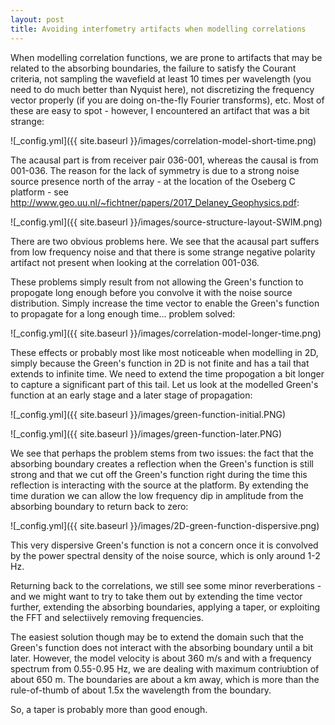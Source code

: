 ```yaml
---
layout: post
title: Avoiding interfometry artifacts when modelling correlations
---
```

When modelling correlation functions, we are prone to artifacts that may be related to the absorbing boundaries, the failure to satisfy the Courant criteria, not sampling the wavefield at least 10 times per wavelength (you need to do much better than Nyquist here), not discretizing the frequency vector properly (if you are doing on-the-fly Fourier transforms), etc. Most of these are easy to spot - however, I encountered an artifact that was a bit strange:

  ![_config.yml]({{ site.baseurl }}/images/correlation-model-short-time.png)

The acausal part is from receiver pair 036-001, whereas the causal is from 001-036. The reason for the lack of symmetry is due to a strong noise source presence north of the array - at the location of the Oseberg C platform - see http://www.geo.uu.nl/~fichtner/papers/2017_Delaney_Geophysics.pdf:

  ![_config.yml]({{ site.baseurl }}/images/source-structure-layout-SWIM.png)


There are two obvious problems here. We see that the acausal part suffers from low frequency noise and that there is some strange negative polarity artifact not present when looking at the correlation 001-036.

These problems simply result from not allowing the Green's function to propogate long enough before you convolve it with the noise source distribution. Simply increase the time vector to enable the Green's function to propagate for a long enough time... problem solved:

  ![_config.yml]({{ site.baseurl }}/images/correlation-model-longer-time.png)

These effects or probably most like most noticeable when modelling in 2D, simply because the Green's function in 2D is not finite and has a tail that extends to infinite time. We need to extend the time propogation a bit longer to capture a significant part of this tail. Let us look at the modelled Green's function at an early stage and a later stage of propagation:

  ![_config.yml]({{ site.baseurl }}/images/green-function-initial.PNG)

  ![_config.yml]({{ site.baseurl }}/images/green-function-later.PNG)

We see that perhaps the problem stems from two issues: the fact that the absorbing boundary creates a reflection when the Green's function is still strong and that we cut off the Green's function right during the time this reflection is interacting with the source at the platform. By extending the time duration we can allow the low frequency dip in amplitude from the absorbing boundary to return back to zero:

  ![_config.yml]({{ site.baseurl }}/images/2D-green-function-dispersive.png)

This very dispersive Green's function is not a concern once it is convolved by the power spectral density of the noise source, which is only around 1-2 Hz.

Returning back to the correlations, we still see some minor reverberations - and we might want to try to take them out by extending the time vector further, extending the absorbing boundaries, applying a taper, or exploiting the FFT and selectiively removing frequencies.

The easiest solution though may be to extend the domain such that the Green's function does not interact with the absorbing boundary until a bit later. However, the model velocity is about 360 m/s and with a frequency spectrum from 0.55-0.95 Hz, we are dealing with maximum contriubtion of about 650 m. The boundaries are about a km away, which is more than the rule-of-thumb of about 1.5x the wavelength from the boundary.

So, a taper is probably more than good enough.